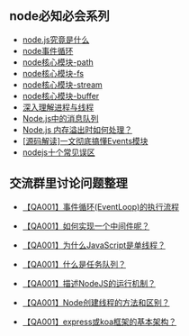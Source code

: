 

## node必知必会系列
- [node.js究竟是什么](what.md)
- [node事件循环](event_loop.md)
- [node核心模块-path](path.md)
- [node核心模块-fs](module_fs.md)
- [node核心模块-stream](stream.md)
- [node核心模块-buffer](buffer.md)
- [深入理解进程与线程](processAndThread.md)
- [Node.js中的消息队列](queue.md)
- [Node.js 内存溢出时如何处理？](overflow.md)
- [[源码解读]一文彻底搞懂Events模块](events.md)
- [nodejs十个常见误区](errors.md)


## 交流群里讨论问题整理
- [【QA001】事件循环(EventLoop)的执行流程]()
- [【QA001】如何实现一个中间件呢？]()
- [【QA001】为什么JavaScript是单线程？](https://github.com/koala-coding/goodBlog/issues/34)

- [【QA001】什么是任务队列？]()
- [【QA001】描述NodeJS的运行机制？]()
- [【QA001】Node创建线程的方法和区别？]()
- [【QA001】express或koa框架的基本架构？]()
